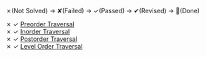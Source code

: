 ✗(Not Solved) -> ✘(Failed) -> ✓(Passed) -> ✔(Revised) -> 💯(Done)    

✗ ✓ [Preorder Traversal](https://leetcode.com/problems/binary-tree-preorder-traversal/)    
✗ ✓ [Inorder Traversal](https://leetcode.com/problems/binary-tree-inorder-traversal/)    
✗ ✓ [Postorder Traversal](https://leetcode.com/problems/binary-tree-postorder-traversal/)     
✗ ✓ [Level Order Traversal](https://leetcode.com/problems/binary-tree-level-order-traversal/)   
